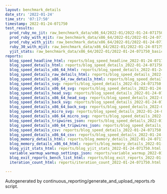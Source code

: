 ```yaml
---
layout: benchmark_details
date_str: '2022-01-24'
time_str: '07:17:50'
timestamp: 2022-01-24-071750
test_results:
  prod_ruby_no_jit: raw_benchmark_data/x86_64/2022-01/2022-01-24-071750_basic_benchmark_prod_ruby_no_jit.json
  prod_ruby_with_mjit: raw_benchmark_data/x86_64/2022-01/2022-01-24-071750_basic_benchmark_prod_ruby_with_mjit.json
  prod_ruby_with_yjit: raw_benchmark_data/x86_64/2022-01/2022-01-24-071750_basic_benchmark_prod_ruby_with_yjit.json
  ruby_30_with_mjit: raw_benchmark_data/x86_64/2022-01/2022-01-24-071750_basic_benchmark_ruby_30_with_mjit.json
  yjit_stats: raw_benchmark_data/x86_64/2022-01/2022-01-24-071750_basic_benchmark_yjit_stats.json
reports:
  blog_speed_headline_html: reports/blog_speed_headline_2022-01-24-071750.html
  blog_speed_details_html: reports/blog_speed_details_2022-01-24-071750.html
  blog_speed_details_x86_64_html: reports/blog_speed_details_2022-01-24-071750.x86_64.html
  blog_speed_details_raw_details_html: reports/blog_speed_details_2022-01-24-071750.raw_details.html
  blog_speed_details_x86_64_raw_details_html: reports/blog_speed_details_2022-01-24-071750.x86_64.raw_details.html
  blog_speed_details_svg: reports/blog_speed_details_2022-01-24-071750.svg
  blog_speed_details_x86_64_svg: reports/blog_speed_details_2022-01-24-071750.x86_64.svg
  blog_speed_details_head_svg: reports/blog_speed_details_2022-01-24-071750.head.svg
  blog_speed_details_x86_64_head_svg: reports/blog_speed_details_2022-01-24-071750.x86_64.head.svg
  blog_speed_details_back_svg: reports/blog_speed_details_2022-01-24-071750.back.svg
  blog_speed_details_x86_64_back_svg: reports/blog_speed_details_2022-01-24-071750.x86_64.back.svg
  blog_speed_details_micro_svg: reports/blog_speed_details_2022-01-24-071750.micro.svg
  blog_speed_details_x86_64_micro_svg: reports/blog_speed_details_2022-01-24-071750.x86_64.micro.svg
  blog_speed_details_tripwires_json: reports/blog_speed_details_2022-01-24-071750.tripwires.json
  blog_speed_details_x86_64_tripwires_json: reports/blog_speed_details_2022-01-24-071750.x86_64.tripwires.json
  blog_speed_details_csv: reports/blog_speed_details_2022-01-24-071750.csv
  blog_speed_details_x86_64_csv: reports/blog_speed_details_2022-01-24-071750.x86_64.csv
  blog_memory_details_html: reports/blog_memory_details_2022-01-24-071750.html
  blog_memory_details_x86_64_html: reports/blog_memory_details_2022-01-24-071750.x86_64.html
  blog_yjit_stats_html: reports/blog_yjit_stats_2022-01-24-071750.html
  variable_warmup_warmup_settings_json: reports/variable_warmup_2022-01-24-071750.warmup_settings.json
  blog_exit_reports_bench_list_html: reports/blog_exit_reports_2022-01-24-071750.bench_list.html
  iteration_count_html: reports/iteration_count_2022-01-24-071750.html

---
```

Autogenerated by continuous_reporting/generate_and_upload_reports.rb script.
